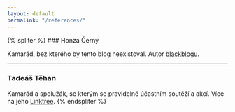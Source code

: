 ```yaml
---
layout: default
permalink: "/references/"
---
```


<div class="references-display">
{% spliter %}
### Honza Černý

Kamarád, bez kterého by tento blog neexistoval. Autor [blackblogu](https://blackblog.cz/).

---

### Tadeáš Těhan

Kamarád a spolužák, se kterým se pravidelně účastním soutěží a akcí. Více na jeho [Linktree](https://linktr.ee/tadeastehan).
{% endspliter %}
</div>